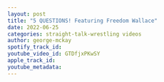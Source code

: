 ```yaml
---
layout: post
title: "5 QUESTIONS! Featuring Freedom Wallace"
date: 2022-06-25
categories: straight-talk-wrestling videos
author: george-mckay
spotify_track_id: 
youtube_video_id: GTDfjxPKwSY
apple_track_id: 
youtube_metadata: 
---
```

